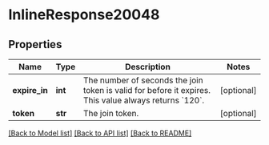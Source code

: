 # InlineResponse20048

## Properties
Name | Type | Description | Notes
------------ | ------------- | ------------- | -------------
**expire_in** | **int** | The number of seconds the join token is valid for before it expires. This value always returns &#x60;120&#x60;. | [optional] 
**token** | **str** | The join token. | [optional] 

[[Back to Model list]](../README.md#documentation-for-models) [[Back to API list]](../README.md#documentation-for-api-endpoints) [[Back to README]](../README.md)

